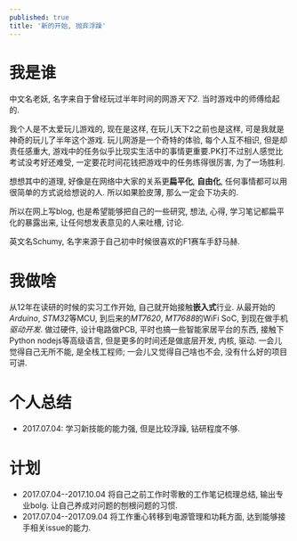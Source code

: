 ```yaml
---
published: true
title: '新的开始, 抛弃浮躁'
---
```

# 我是谁

中文名老妖, 名字来自于曾经玩过半年时间的网游*天下2*. 当时游戏中的师傅给起的.

我个人是不太爱玩儿游戏的, 现在是这样, 在玩儿天下2之前也是这样, 可是我就是神奇的玩儿了半年这个游戏. 玩儿网游是一个奇特的体验, 每个人互不相识, 但是却责任感重大, 游戏中的任务似乎比现实生活中的事情更重要.PK打不过别人感觉比考试没考好还难受, 一定要花时间花钱把游戏中的任务练得很厉害, 为了一场胜利.

想想其中的道理, 好像是在网络中大家的关系更**扁平化**, **自由化**, 任何事情都可以用很简单的方式说给想说的人. 所以如果脸皮薄, 那么一定会下功夫的.

所以在网上写blog, 也是希望能够把自己的一些研究, 想法, 心得, 学习笔记都扁平化的暴露出来, 让任何想发表意见的人来吐槽, 讨论.

英文名Schumy, 名字来源于自己初中时候很喜欢的F1赛车手舒马赫.

# 我做啥

从12年在读研的时候的实习工作开始, 自己就开始接触**嵌入式**行业. 从最开始的*Arduino*, *STM32*等MCU, 到后来的*MT7620*, *MT7688*的WiFi SoC, 到现在做手机*驱动开发*. 做过硬件, 设计电路做PCB, 平时也搞一些智能家居平台的东西, 接触下Python nodejs等高级语言, 但是更多的时间还是做底层开发, 内核, 驱动. 一会儿觉得自己无所不能, 是全栈工程师; 一会儿又觉得自己啥也不会, 没有什么好的项目可讲.

# 个人总结

- 2017.07.04: 学习新技能的能力强, 但是比较浮躁, 钻研程度不够.

# 计划

- 2017.07.04--2017.10.04 将自己之前工作时零散的工作笔记梳理总结, 输出专业bolg. 让自己养成对问题的刨根问题的习惯.
- 2017.07.04--2017.09.04 将工作重心转移到电源管理和功耗方面, 达到能够接手相关issue的能力.
